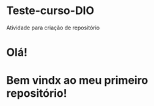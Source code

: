 # Teste-curso-DIO
Atividade para criação de repositório
<h1>Olá!<h1>
  <h1>Bem vindx ao meu primeiro repositório!<h1>
